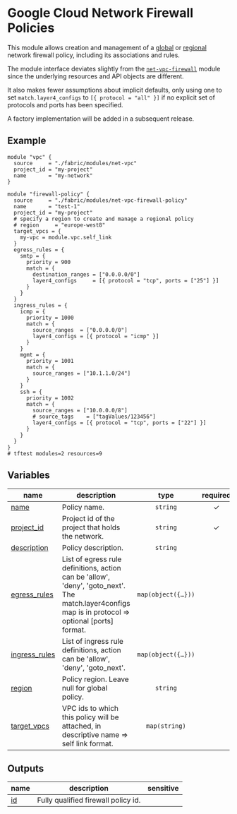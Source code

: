 # Google Cloud Network Firewall Policies

This module allows creation and management of a [global](https://cloud.google.com/vpc/docs/network-firewall-policies) or [regional](https://cloud.google.com/vpc/docs/regional-firewall-policies) network firewall policy, including its associations and rules.

The module interface deviates slightly from the [`net-vpc-firewall`](../net-vpc-firewall/) module since the underlying resources and API objects are different.

It also makes fewer assumptions about implicit defaults, only using one to set `match.layer4_configs` to `[{ protocol = "all" }]` if no explicit set of protocols and ports has been specified.

A factory implementation will be added in a subsequent release.

## Example

```hcl
module "vpc" {
  source     = "./fabric/modules/net-vpc"
  project_id = "my-project"
  name       = "my-network"
}

module "firewall-policy" {
  source     = "./fabric/modules/net-vpc-firewall-policy"
  name       = "test-1"
  project_id = "my-project"
  # specify a region to create and manage a regional policy
  # region     = "europe-west8"
  target_vpcs = {
    my-vpc = module.vpc.self_link
  }
  egress_rules = {
    smtp = {
      priority = 900
      match = {
        destination_ranges = ["0.0.0.0/0"]
        layer4_configs     = [{ protocol = "tcp", ports = ["25"] }]
      }
    }
  }
  ingress_rules = {
    icmp = {
      priority = 1000
      match = {
        source_ranges  = ["0.0.0.0/0"]
        layer4_configs = [{ protocol = "icmp" }]
      }
    }
    mgmt = {
      priority = 1001
      match = {
        source_ranges = ["10.1.1.0/24"]
      }
    }
    ssh = {
      priority = 1002
      match = {
        source_ranges = ["10.0.0.0/8"]
        # source_tags    = ["tagValues/123456"]
        layer4_configs = [{ protocol = "tcp", ports = ["22"] }]
      }
    }
  }
}
# tftest modules=2 resources=9
```
<!-- BEGIN TFDOC -->

## Variables

| name | description | type | required | default |
|---|---|:---:|:---:|:---:|
| [name](variables.tf#L98) | Policy name. | <code>string</code> | ✓ |  |
| [project_id](variables.tf#L104) | Project id of the project that holds the network. | <code>string</code> | ✓ |  |
| [description](variables.tf#L17) | Policy description. | <code>string</code> |  | <code>null</code> |
| [egress_rules](variables.tf#L23) | List of egress rule definitions, action can be 'allow', 'deny', 'goto_next'. The match.layer4configs map is in protocol => optional [ports] format. | <code title="map&#40;object&#40;&#123;&#10;  priority                &#61; number&#10;  action                  &#61; optional&#40;string, &#34;deny&#34;&#41;&#10;  description             &#61; optional&#40;string&#41;&#10;  disabled                &#61; optional&#40;bool, false&#41;&#10;  enable_logging          &#61; optional&#40;bool&#41;&#10;  target_service_accounts &#61; optional&#40;list&#40;string&#41;&#41;&#10;  target_tags             &#61; optional&#40;list&#40;string&#41;&#41;&#10;  match &#61; object&#40;&#123;&#10;    destination_ranges &#61; optional&#40;list&#40;string&#41;&#41;&#10;    source_ranges      &#61; optional&#40;list&#40;string&#41;&#41;&#10;    source_tags        &#61; optional&#40;list&#40;string&#41;&#41;&#10;    layer4_configs &#61; optional&#40;list&#40;object&#40;&#123;&#10;      protocol &#61; optional&#40;string, &#34;all&#34;&#41;&#10;      ports    &#61; optional&#40;list&#40;string&#41;&#41;&#10;    &#125;&#41;&#41;, &#91;&#123;&#125;&#93;&#41;&#10;  &#125;&#41;&#10;&#125;&#41;&#41;">map&#40;object&#40;&#123;&#8230;&#125;&#41;&#41;</code> |  | <code>&#123;&#125;</code> |
| [ingress_rules](variables.tf#L60) | List of ingress rule definitions, action can be 'allow', 'deny', 'goto_next'. | <code title="map&#40;object&#40;&#123;&#10;  priority                &#61; number&#10;  action                  &#61; optional&#40;string, &#34;allow&#34;&#41;&#10;  description             &#61; optional&#40;string&#41;&#10;  disabled                &#61; optional&#40;bool, false&#41;&#10;  enable_logging          &#61; optional&#40;bool&#41;&#10;  target_service_accounts &#61; optional&#40;list&#40;string&#41;&#41;&#10;  target_tags             &#61; optional&#40;list&#40;string&#41;&#41;&#10;  match &#61; object&#40;&#123;&#10;    destination_ranges &#61; optional&#40;list&#40;string&#41;&#41;&#10;    source_ranges      &#61; optional&#40;list&#40;string&#41;&#41;&#10;    source_tags        &#61; optional&#40;list&#40;string&#41;&#41;&#10;    layer4_configs &#61; optional&#40;list&#40;object&#40;&#123;&#10;      protocol &#61; optional&#40;string, &#34;all&#34;&#41;&#10;      ports    &#61; optional&#40;list&#40;string&#41;&#41;&#10;    &#125;&#41;&#41;, &#91;&#123;&#125;&#93;&#41;&#10;  &#125;&#41;&#10;&#125;&#41;&#41;">map&#40;object&#40;&#123;&#8230;&#125;&#41;&#41;</code> |  | <code>&#123;&#125;</code> |
| [region](variables.tf#L110) | Policy region. Leave null for global policy. | <code>string</code> |  | <code>null</code> |
| [target_vpcs](variables.tf#L116) | VPC ids to which this policy will be attached, in descriptive name => self link format. | <code>map&#40;string&#41;</code> |  | <code>&#123;&#125;</code> |

## Outputs

| name | description | sensitive |
|---|---|:---:|
| [id](outputs.tf#L17) | Fully qualified firewall policy id. |  |

<!-- END TFDOC -->
